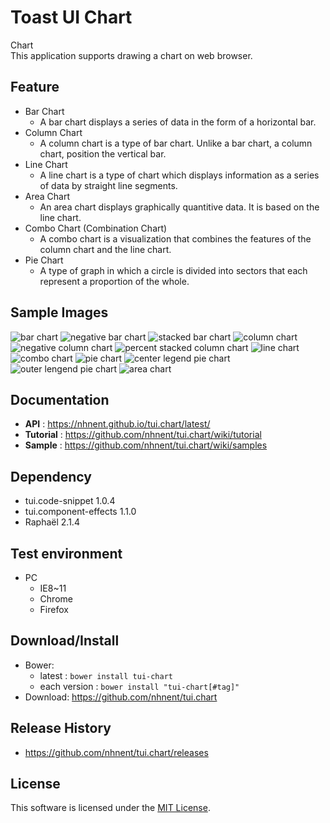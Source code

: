 Toast UI Chart
===============
Chart<br>
This application supports drawing a chart on web browser.<br>

## Feature

* Bar Chart<br>
   * A bar chart displays a series of data in the form of a horizontal bar.
* Column Chart<br>
   * A column chart is a type of bar chart. Unlike a bar chart, a column chart, position the vertical bar.
* Line Chart<br>
   * A line chart is a type of chart which displays information as a series of data by straight line segments.
* Area Chart<br>
   * An area chart displays graphically quantitive data. It is based on the line chart.
* Combo Chart (Combination Chart)<br>
   * A combo chart is a visualization that combines the features of the column chart and the line chart.
* Pie Chart<br>
   * A type of graph in which a circle is divided into sectors that each represent a proportion of the whole.

## Sample Images

<img alt="bar chart" src="https://cloud.githubusercontent.com/assets/2888775/10809233/2ad6a7fa-7e38-11e5-82bd-f9b78429e997.png">

<img alt="negative bar chart" src="https://cloud.githubusercontent.com/assets/2888775/10809238/2ffb4ed4-7e38-11e5-998e-9aad1de3df3f.png">

<img alt="stacked bar chart" src="https://cloud.githubusercontent.com/assets/2888775/10809240/35b84804-7e38-11e5-85a1-57eb60079e3e.png">

<img alt="column chart" src="https://cloud.githubusercontent.com/assets/2888775/10809241/3b41e726-7e38-11e5-956f-6acfd356a705.png">

<img alt="negative column chart" src="https://cloud.githubusercontent.com/assets/2888775/10809244/41009874-7e38-11e5-8739-75535dde146f.png">

<img alt="percent stacked column chart" src="https://cloud.githubusercontent.com/assets/2888775/10809247/47cd1d58-7e38-11e5-9800-7dabc6dc1679.png">

<img alt="line chart" src="https://cloud.githubusercontent.com/assets/2888775/10809249/4de3976c-7e38-11e5-9e5e-eda2dd0a6cd6.png">

<img alt="combo chart" src="https://cloud.githubusercontent.com/assets/2888775/10809259/64782722-7e38-11e5-962c-933b7094be15.png">

<img alt="pie chart" src="https://cloud.githubusercontent.com/assets/2888775/10064137/468634d2-62b0-11e5-8961-402cd5a7e518.png">

<img alt="center legend pie chart" src="https://cloud.githubusercontent.com/assets/2888775/10809260/6b5a0844-7e38-11e5-9d97-cb991964afa9.png">

<img alt="outer lengend pie chart" src="https://cloud.githubusercontent.com/assets/2888775/10809267/71fe8800-7e38-11e5-9acb-d3d6541e6fd2.png">

<img alt="area chart" src="https://cloud.githubusercontent.com/assets/2888775/10811561/8b8579d8-7e50-11e5-9b43-d67f0ec3ce63.png">

## Documentation
* **API** : https://nhnent.github.io/tui.chart/latest/
* **Tutorial** : https://github.com/nhnent/tui.chart/wiki/tutorial
* **Sample** : https://github.com/nhnent/tui.chart/wiki/samples

## Dependency
* tui.code-snippet 1.0.4
* tui.component-effects 1.1.0
* Raphaël 2.1.4

## Test environment
* PC
	* IE8~11
	* Chrome
	* Firefox

## Download/Install
* Bower:
   * latest : `bower install tui-chart`
   * each version : `bower install "tui-chart[#tag]"`
* Download: https://github.com/nhnent/tui.chart

## Release History
* https://github.com/nhnent/tui.chart/releases

## License
This software is licensed under the [MIT License](https://github.com/nhnent/tui.chart/blob/master/LICENSE).
